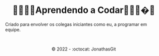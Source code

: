  <h1 align="center">🚧🚀🚀🚀Aprendendo a Codar🚀🚀🚀�🚧</h1>
<p>Criado para envolver os colegas iniciantes como eu, a programar em equipe.</p><br>


<p align="center">©️ 2022 - :octocat: JonathasGit</p>
